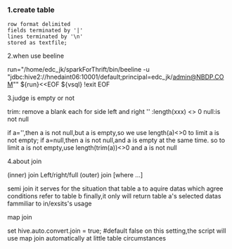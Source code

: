 ### 1.create table
```
row format delimited
fields terminated by '|'
lines terminated by '\n'
stored as textfile;
```

2.when use beeline

run="/home/edc_jk/sparkForThrift/bin/beeline -u \"jdbc:hive2://hnedaint06:10001/default;principal=edc_jk/admin@NBDP.COM\""
${run}<<EOF
${vsql}
!exit
EOF

3.judge is empty or not

trim: remove a blank each for side left and right
''  :length(xxx) <> 0
null:is not null

if a='',then a is not null,but a is empty,so we use length(a)<>0 to limit a is not empty;
if a=null,then a is not null,and a is empty at the same time.
so to limit a is not empty,use length(trim(a))<>0 and a is not null

4.about join

(inner) join
Left/right/full (outer) join [where …]

semi join
it serves for the situation that table a to aquire datas which agree conditions refer to table b
finally,it only will return table a's selected datas
fammiliar to in/exsits's usage

map join

set hive.auto.convert.join = true; #default false
on this setting,the script will use map join automatically at little table circumstances


